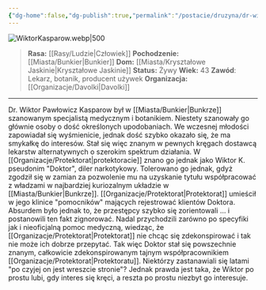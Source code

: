 ```yaml
---
{"dg-home":false,"dg-publish":true,"permalink":"/postacie/druzyna/dr-wiktor-kasparow/","dgPassFrontmatter":true}
---
```


![WiktorKasparow.webp|500](/img/user/Vault/Grafiki/Dru%C5%BCyna/WiktorKasparow.webp)

> **Rasa:** [[Rasy/Ludzie\|Człowiek]]
> **Pochodzenie:** [[Miasta/Bunkier\|Bunkier]]
> **Dom:** [[Miasta/Kryształowe Jaskinie\|Kryształowe Jaskinie]]
> **Status:** Żywy
> **Wiek:** 43
> **Zawód**: Lekarz, botanik, producent używek
> **Organizacja:** [[Organizacje/Davolki\|Davolki]]

---

Dr. Wiktor Pawłowicz Kasparow był w [[Miasta/Bunkier\|Bunkrze]] szanowanym specjalistą medycznym i botanikiem. Niestety szanowały go głównie osoby o dość określonych upodobaniach. We wczesnej młodości zapowiadał się wyśmienicie, jednak dość szybko okazało się, że ma smykałkę do interesów. Stał się więc znanym w pewnych kręgach dostawcą lekarstw alternatywnych o szerokim spektrum działania. W [[Organizacje/Protektorat\|protektoracie]] znano go jednak jako Wiktor K. pseudonim "Doktor", diler narkotykowy. Tolerowano go jednak, gdyż zgodził się w zamian za pozwolenie mu na uzyskanie tytułu współpracować z władzami w najbardziej kuriozalnym układzie w [[Miasta/Bunkier\|Bunkrze]]. [[Organizacje/Protektorat\|Protektorat]] umieścił w jego klinice "pomocników" mających rejestrować klientów Doktora. Absurdem było jednak to, że przestępcy szybko się zorientowali … i postanowili ten fakt zignorować. Nadal przychodzili zarówno po specyfiki jak i nieoficjalną pomoc medyczną, wiedząc, że [[Organizacje/Protektorat\|Protektorat]] nie chcąc się zdekonspirować i tak nie może ich dobrze przepytać. Tak więc Doktor stał się powszechnie znanym, całkowicie zdekonspirowanym tajnym współpracownikiem [[Organizacje/Protektorat\|Protektoratu]]. Niektórzy zastanawiali się latami "po czyjej on jest wreszcie stronie"? Jednak prawda jest taka, że Wiktor po prostu lubi, gdy interes się kręci, a reszta po prostu niezbyt go interesuje.